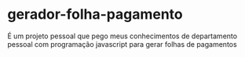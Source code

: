 # gerador-folha-pagamento
É um projeto pessoal que pego meus conhecimentos de departamento pessoal com programação javascript para gerar folhas de pagamentos
